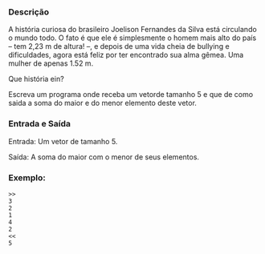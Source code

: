 ### Descrição

A história curiosa do brasileiro Joelison Fernandes da Silva está circulando o mundo todo. O fato é que
ele é simplesmente o homem mais alto do país – tem 2,23 m de altura! –, e depois de uma vida cheia
de bullying e dificuldades, agora está feliz por ter encontrado sua alma gêmea. Uma mulher de apenas 1.52 m.

Que história ein?


Escreva um programa onde receba um vetorde tamanho 5 e que de como saida a soma do maior e do menor elemento deste vetor.

### Entrada e Saída

Entrada:
  Um vetor de tamanho 5.

Saída:
  A soma do maior com o menor de seus elementos.

### Exemplo:

    >>
    3
    2
    1
    4
    2
    <<
    5
